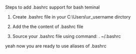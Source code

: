  Steps to add .bashrc support for bash teminal

1. Create .bashrc file in your C:\Users\ur_username dirctory

2. Add the the content of .bashrc file

3. Source your .bashrc file using command:   . ~/.bashrc


yeah now you are ready to use aliases of .bashrc
